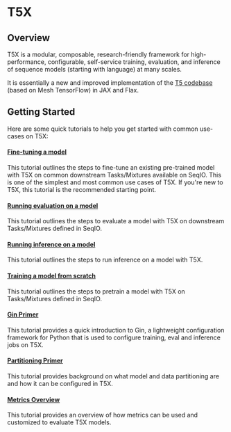 # T5X


## Overview

T5X is a modular, composable, research-friendly framework for high-performance,
configurable, self-service training, evaluation, and inference of sequence
models (starting with language) at many scales.

It is essentially a new and improved implementation of the
[T5 codebase](https://github.com/google-research/text-to-text-transfer-transformer/blob/main/README.md) (based on Mesh TensorFlow) in JAX and Flax.

## Getting Started

Here are some quick tutorials to help you get started with common use-cases on
T5X:

#### [Fine-tuning a model](usage/finetune.md)

This tutorial outlines the steps to fine-tune an existing pre-trained model with
T5X on common downstream Tasks/Mixtures available on SeqIO. This is one of the
simplest and most common use cases of T5X. If you're new to T5X, this tutorial
is the recommended starting point.

#### [Running evaluation on a model](usage/eval.md)

This tutorial outlines the steps to evaluate a model with T5X on downstream
Tasks/Mixtures defined in SeqIO.

#### [Running inference on a model](usage/infer.md)

This tutorial outlines the steps to run inference on a model with T5X.

#### [Training a model from scratch](usage/pretrain.md)

This tutorial outlines the steps to pretrain a model with T5X on Tasks/Mixtures
defined in SeqIO.

#### [Gin Primer](usage/gin.md)

This tutorial provides a quick introduction to Gin, a lightweight configuration
framework for Python that is used to configure training, eval and inference jobs
on T5X.

#### [Partitioning Primer](usage/partitioning.md)

This tutorial provides background on what model and data partitioning are and
how it can be configured in T5X.

#### [Metrics Overview](usage/metrics.md)

This tutorial provides an overview of how metrics can be used and customized to
evaluate T5X models.


